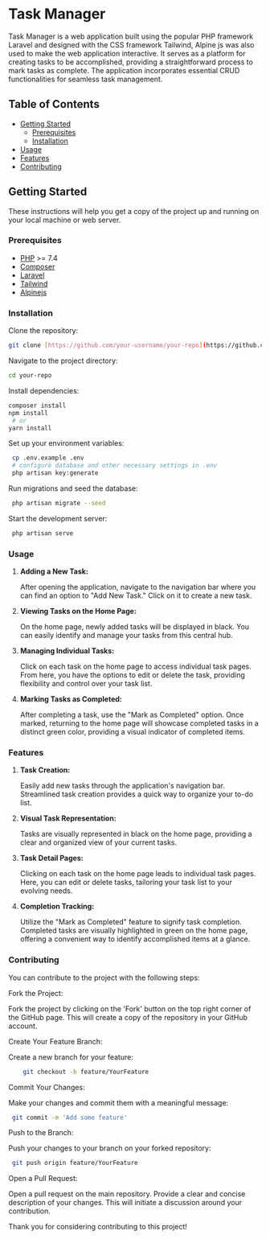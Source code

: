 # Task Manager

Task Manager is a web application built using the popular PHP framework Laravel and designed with the CSS framework Tailwind, Alpine js was also used to make the web application interactive. It serves as a platform for creating tasks to be accomplished, providing a straightforward process to mark tasks as complete. The application incorporates essential CRUD functionalities for seamless task management.

## Table of Contents

- [Getting Started](#getting-started)
  - [Prerequisites](#prerequisites)
  - [Installation](#installation)
- [Usage](#usage)
- [Features](#features)
- [Contributing](#contributing)

  
## Getting Started

These instructions will help you get a copy of the project up and running on your local machine or web server.

### Prerequisites

- [PHP](https://www.php.net/) >= 7.4
- [Composer](https://getcomposer.org/)
- [Laravel](https://laravel.com/)
- [Tailwind](https://tailwindcss.com/)
- [Alpinejs](https://alpinejs.dev/)

### Installation

Clone the repository:

   ```bash
   git clone [https://github.com/your-username/your-repo](https://github.com/Olami2596/LARAVEL-TAILWIND-TASK-MANAGER).git
   ```

Navigate to the project directory:

   ```bash
   cd your-repo
   ```

Install dependencies:

   ```bash
   composer install
   npm install
    # or
   yarn install
   ```

Set up your environment variables:

   ```bash
    cp .env.example .env
    # configure database and other necessary settings in .env
    php artisan key:generate
   ```

Run migrations and seed the database:

   ```bash
    php artisan migrate --seed
   ```

Start the development server:

   ```bash
    php artisan serve
   ```


### Usage

1. **Adding a New Task:**

   After opening the application, navigate to the navigation bar where you can find an option to "Add New Task." Click on it to create a new task.

2. **Viewing Tasks on the Home Page:**

   On the home page, newly added tasks will be displayed in black. You can easily identify and manage your tasks from this central hub.

3. **Managing Individual Tasks:**

   Click on each task on the home page to access individual task pages. From here, you have the options to edit or delete the task, providing flexibility and control over your task list.

4. **Marking Tasks as Completed:**

   After completing a task, use the "Mark as Completed" option. Once marked, returning to the home page will showcase completed tasks in a distinct green color, providing a visual indicator of completed items.


### Features

1. **Task Creation:**
   
   Easily add new tasks through the application's navigation bar. Streamlined task creation provides a quick way to organize your to-do list.

2. **Visual Task Representation:**

   Tasks are visually represented in black on the home page, providing a clear and organized view of your current tasks.

3. **Task Detail Pages:**

   Clicking on each task on the home page leads to individual task pages. Here, you can edit or delete tasks, tailoring your task list to your evolving needs.

4. **Completion Tracking:**

   Utilize the "Mark as Completed" feature to signify task completion. Completed tasks are visually highlighted in green on the home page, offering a convenient way to identify accomplished items at a glance.


### Contributing

You can contribute to the project with the following steps:


Fork the Project:

Fork the project by clicking on the 'Fork' button on the top right corner of the GitHub page. This will create a copy of the repository in your GitHub account.


Create Your Feature Branch:

Create a new branch for your feature:

   ```bash
       git checkout -b feature/YourFeature

   ```

Commit Your Changes:

Make your changes and commit them with a meaningful message:

   ```bash
    git commit -m 'Add some feature'

   ```

Push to the Branch:

Push your changes to your branch on your forked repository:

   ```bash
    git push origin feature/YourFeature

   ```

Open a Pull Request:

Open a pull request on the main repository. Provide a clear and concise description of your changes. This will initiate a discussion around your contribution.

Thank you for considering contributing to this project!




